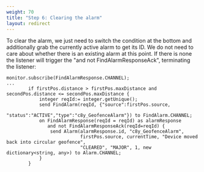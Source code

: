 ```yaml
---
weight: 70
title: "Step 6: Clearing the alarm"
layout: redirect
---
```

To clear the alarm, we just need to switch the condition at the bottom and additionally grab the currently active alarm to get its ID. We do not need to care about whether there is an existing alarm at this point. If there is none the listener will trigger the "and not FindAlarmResponseAck", terminating the listener:

	monitor.subscribe(FindAlarmResponse.CHANNEL);
	...
			if firstPos.distance > firstPos.maxDistance and secondPos.distance <= secondPos.maxDistance {
				integer reqId:= integer.getUnique();
				send FindAlarm(reqId, {"source":firstPos.source,
				               "status":"ACTIVE","type":"c8y_GeofenceAlarm"}) to FindAlarm.CHANNEL;
				on FindAlarmResponse(reqId = reqId) as alarmResponse
				   and not FindAlarmResponseAck(reqId=reqId) {
					send Alarm(alarmResponse.id, "c8y_GeofenceAlarm",
					           firstPos.source, currentTime, "Device moved back into circular geofence",
					           "CLEARED", "MAJOR", 1, new dictionary<string, any>) to Alarm.CHANNEL;
				}
			}
